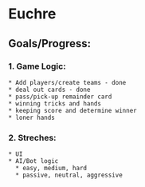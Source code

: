# Euchre

## Goals/Progress:
  ### 1. Game Logic:
    * Add players/create teams - done
    * deal out cards - done
    * pass/pick-up remainder card
    * winning tricks and hands
    * keeping score and determine winner
    * loner hands 

  ### 2. Streches:
    * UI
    * AI/Bot logic
      * easy, medium, hard
      * passive, neutral, aggressive
    
